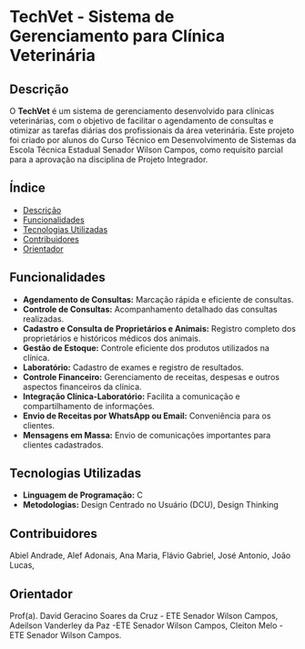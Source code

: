 # TechVet - Sistema de Gerenciamento para Clínica Veterinária

## Descrição

O **TechVet** é um sistema de gerenciamento desenvolvido para clínicas veterinárias, com o objetivo de facilitar o agendamento de consultas e otimizar as tarefas diárias dos profissionais da área veterinária. Este projeto foi criado por alunos do Curso Técnico em Desenvolvimento de Sistemas da Escola Técnica Estadual Senador Wilson Campos, como requisito parcial para a aprovação na disciplina de Projeto Integrador.

## Índice

- [Descrição](#descrição)
- [Funcionalidades](#funcionalidades)
- [Tecnologias Utilizadas](#tecnologias-utilizadas)
- [Contribuidores](#contribuidores)
- [Orientador](#orientador)

## Funcionalidades

- **Agendamento de Consultas:** Marcação rápida e eficiente de consultas.
- **Controle de Consultas:** Acompanhamento detalhado das consultas realizadas.
- **Cadastro e Consulta de Proprietários e Animais:** Registro completo dos proprietários e históricos médicos dos animais.
- **Gestão de Estoque:** Controle eficiente dos produtos utilizados na clínica.
- **Laboratório:** Cadastro de exames e registro de resultados.
- **Controle Financeiro:** Gerenciamento de receitas, despesas e outros aspectos financeiros da clínica.
- **Integração Clínica-Laboratório:** Facilita a comunicação e compartilhamento de informações.
- **Envio de Receitas por WhatsApp ou Email:** Conveniência para os clientes.
- **Mensagens em Massa:** Envio de comunicações importantes para clientes cadastrados.

## Tecnologias Utilizadas

- **Linguagem de Programação:** C
- **Metodologias:** Design Centrado no Usuário (DCU), Design Thinking

## Contribuidores
Abiel Andrade, 
Alef Adonais,
Ana Maria, 
Flávio Gabriel,
José Antonio, 
João Lucas, 

## Orientador
Prof(a). David Geracino Soares da Cruz - ETE Senador Wilson Campos,
Adeilson Vanderley da Paz -ETE Senador Wilson Campos, 
Cleiton Melo - ETE Senador Wilson Campos.

